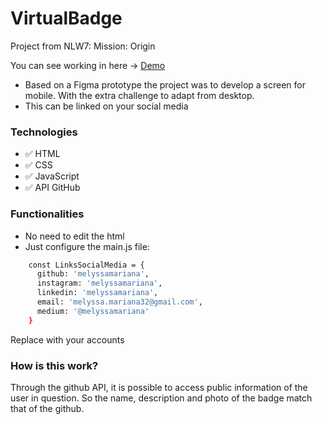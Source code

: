 # VirtualBadge

Project from NLW7: Mission: Origin

You can see working in here -> [Demo](https://melyssamariana.github.io/VirtualBadge/)

- Based on a Figma prototype the project was to develop a screen for mobile. With the extra challenge to adapt from desktop.
- This can be linked on your social media

### Technologies

- :white_check_mark: HTML
- :white_check_mark: CSS
- :white_check_mark: JavaScript
- :white_check_mark: API GitHub

### Functionalities

- No need to edit the html
- Just configure the main.js file:

```bash
    const LinksSocialMedia = {
      github: 'melyssamariana',
      instagram: 'melyssamariana',
      linkedin: 'melyssamariana',
      email: 'melyssa.mariana32@gmail.com',
      medium: '@melyssamariana'
    }
```

Replace with your accounts

### How is this work?

Through the github API, it is possible to access public information of the user in question.
So the name, description and photo of the badge match that of the github.
